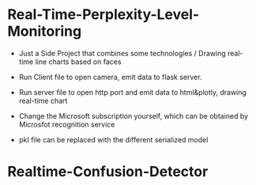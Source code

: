 # Real-Time-Perplexity-Level-Monitoring
- Just a Side Project that combines some technologies / Drawing real-time line charts based on faces

- Run Client file to open camera, emit data to flask server. 
- Run server file to open http port and emit data to html&plotly, drawing real-time chart
- Change the Microsoft subscription yourself, which can be obtained by Microsfot recognition service
- pkl file can be replaced with the different serialized model
# Realtime-Confusion-Detector
